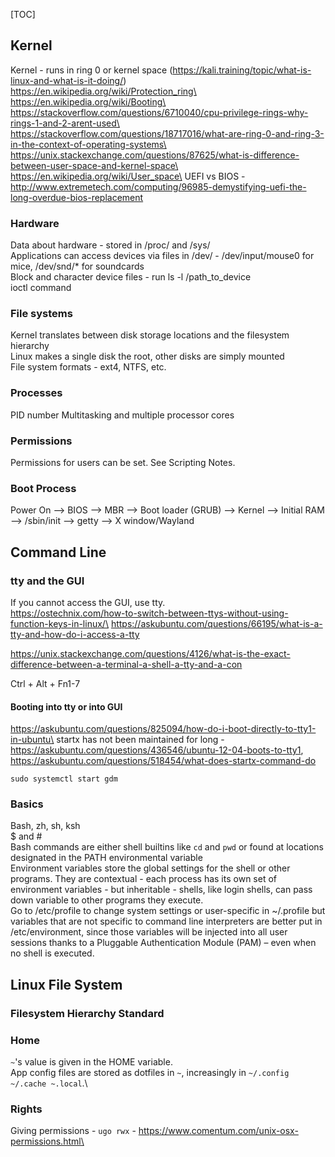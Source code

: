 [TOC]

## Kernel

Kernel - runs in ring 0 or kernel space (https://kali.training/topic/what-is-linux-and-what-is-it-doing/)\
https://en.wikipedia.org/wiki/Protection_ring\
https://en.wikipedia.org/wiki/Booting\
https://stackoverflow.com/questions/6710040/cpu-privilege-rings-why-rings-1-and-2-arent-used\
https://stackoverflow.com/questions/18717016/what-are-ring-0-and-ring-3-in-the-context-of-operating-systems\
https://unix.stackexchange.com/questions/87625/what-is-difference-between-user-space-and-kernel-space\
https://en.wikipedia.org/wiki/User_space\
UEFI vs BIOS - http://www.extremetech.com/computing/96985-demystifying-uefi-the-long-overdue-bios-replacement

### Hardware
Data about hardware - stored in /proc/ and /sys/\
Applications can access devices via files in /dev/ - /dev/input/mouse0 for mice, /dev/snd/* for soundcards\
Block and character device files - run ls -l /path_to_device\
ioctl command

### File systems
Kernel translates between disk storage locations and the filesystem hierarchy\
Linux makes a single disk the root, other disks are simply mounted\
File system formats - ext4, NTFS, etc.
### Processes
PID number
Multitasking and multiple processor cores

### Permissions

Permissions for users can be set. See Scripting Notes.

### Boot Process

Power On --> BIOS --> MBR --> Boot loader (GRUB) --> Kernel --> Initial RAM --> /sbin/init --> getty --> X window/Wayland

## Command Line

### tty and the GUI
If you cannot access the GUI, use tty.\
https://ostechnix.com/how-to-switch-between-ttys-without-using-function-keys-in-linux/\
https://askubuntu.com/questions/66195/what-is-a-tty-and-how-do-i-access-a-tty

https://unix.stackexchange.com/questions/4126/what-is-the-exact-difference-between-a-terminal-a-shell-a-tty-and-a-con

Ctrl + Alt + Fn1-7

#### Booting into tty or into GUI
https://askubuntu.com/questions/825094/how-do-i-boot-directly-to-tty1-in-ubuntu\
startx has not been maintained for long - https://askubuntu.com/questions/436546/ubuntu-12-04-boots-to-tty1, https://askubuntu.com/questions/518454/what-does-startx-command-do

`sudo systemctl start gdm`

### Basics
Bash, zh, sh, ksh\
$ and #\
Bash commands are either shell builtins like `cd` and `pwd` or found at locations designated in the PATH environmental variable\
Environment variables store the global settings for the shell or other programs. They are contextual - each process has its own set of environment variables - but inheritable - shells, like login shells, can pass down variable to other programs they execute.\
Go to /etc/profile to change system settings or user-specific in ~/.profile but variables that are not specific to command line interpreters are better put in /etc/environment, since those variables will be injected into all user sessions thanks to a Pluggable Authentication Module (PAM) – even when no shell is executed.

## Linux File System

### Filesystem Hierarchy Standard 
### Home
`~`'s value is given in the HOME variable.\
App config files are stored as dotfiles in `~`, increasingly in `~/.config ~/.cache ~.local`.\

### Rights
Giving permissions - `ugo rwx` - https://www.comentum.com/unix-osx-permissions.html\
